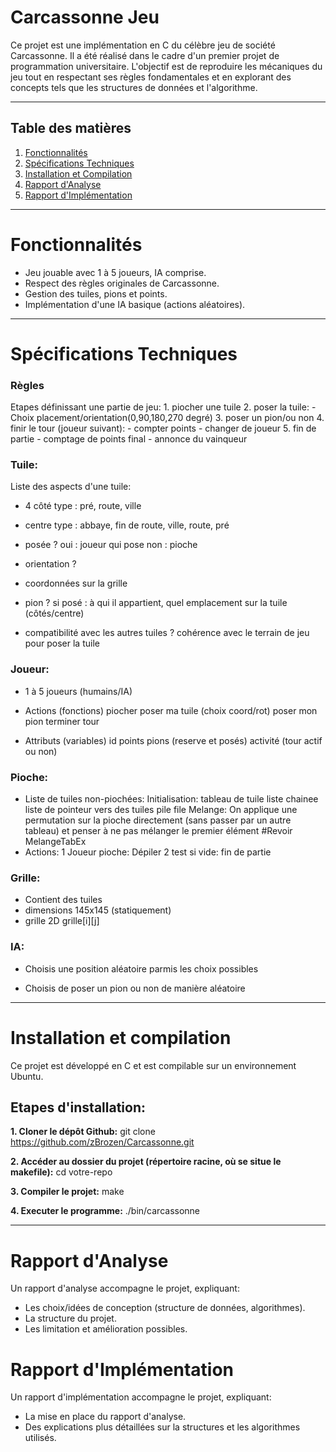 # Carcassonne Jeu
Ce projet est une implémentation en C du célèbre jeu de société Carcassonne. Il a été réalisé dans le cadre d'un premier projet de programmation universitaire.
L'objectif est de reproduire les mécaniques du jeu tout en respectant ses règles fondamentales et en explorant des concepts tels que les structures de données et l'algorithme.

---
## Table des matières
1. [Fonctionnalités](#fonctionnalités)
2. [Spécifications Techniques](#spécifications-techniques)
3. [Installation et Compilation](#installation-et-compilation)
4. [Rapport d'Analyse](#rapport-d'analyse)
5. [Rapport d'Implémentation](#rapport-d'implémentation)

---

# Fonctionnalités
* Jeu jouable avec 1 à 5 joueurs, IA comprise.
* Respect des règles originales de Carcassonne.
* Gestion des tuiles, pions et points.
* Implémentation d'une IA basique (actions aléatoires).

---

# Spécifications Techniques

### Règles
Etapes définissant une partie de jeu:
	1. piocher une tuile
	2. poser la tuile:
		- Choix placement/orientation(0,90,180,270 degré)
	3. poser un pion/ou non
	4. finir le tour (joueur suivant):
		- compter points
		- changer de joueur
	5. fin de partie
		- comptage de points final
		- annonce du vainqueur
  
### Tuile: 
Liste des aspects d'une tuile:
- 4 côté
	type : pré, route, ville

- centre
	type : abbaye, fin de route, ville, route, pré

- posée ?
	oui : joueur qui pose
	non : pioche

- orientation ?

- coordonnées sur la grille
  
- pion ?
	si posé : à qui il appartient, quel emplacement sur la tuile (côtés/centre) 

- compatibilité avec les autres tuiles ?
  	cohérence avec le terrain de jeu pour poser la tuile

### Joueur:
- 1 à 5 joueurs (humains/IA)
  
- Actions (fonctions)
	piocher
	poser ma tuile (choix coord/rot)
	poser mon pion
	terminer tour

- Attributs (variables)
	id
	points
	pions (reserve et posés)
	activité (tour actif ou non)
		
### Pioche:
- Liste de tuiles non-piochées:
	Initialisation:
		tableau de tuile
		liste chainee
		liste de pointeur vers des tuiles
		pile
		file
	Melange:
		On applique une permutation sur la pioche directement (sans passer par un autre tableau) et penser à ne pas mélanger le premier élément #Revoir MelangeTabEx
- Actions:
	1 Joueur pioche: Dépiler
	2 test si vide: fin de partie

### Grille:
- Contient des tuiles
- dimensions 145x145 (statiquement)
- grille 2D grille[i][j]

### IA:
- Choisis une position aléatoire parmis les choix possibles

- Choisis de poser un pion ou non de manière aléatoire

---

# Installation et compilation
Ce projet est développé en C et est compilable sur un environnement Ubuntu.

## Etapes d'installation:
**1. Cloner le dépôt Github:**
	git clone https://github.com/zBrozen/Carcassonne.git

**2. Accéder au dossier du projet (répertoire racine, où se situe le makefile):**
	cd votre-repo

**3. Compiler le projet:**
	make

**4. Executer le programme:**
	./bin/carcassonne

---

# Rapport d'Analyse
Un rapport d'analyse accompagne le projet, expliquant:
* Les choix/idées de conception (structure de données, algorithmes).
* La structure du projet.
* Les limitation et amélioration possibles.

# Rapport d'Implémentation
Un rapport d'implémentation accompagne le projet, expliquant:
* La mise en place du rapport d'analyse.
* Des explications plus détaillées sur la structures et les algorithmes utilisés.
